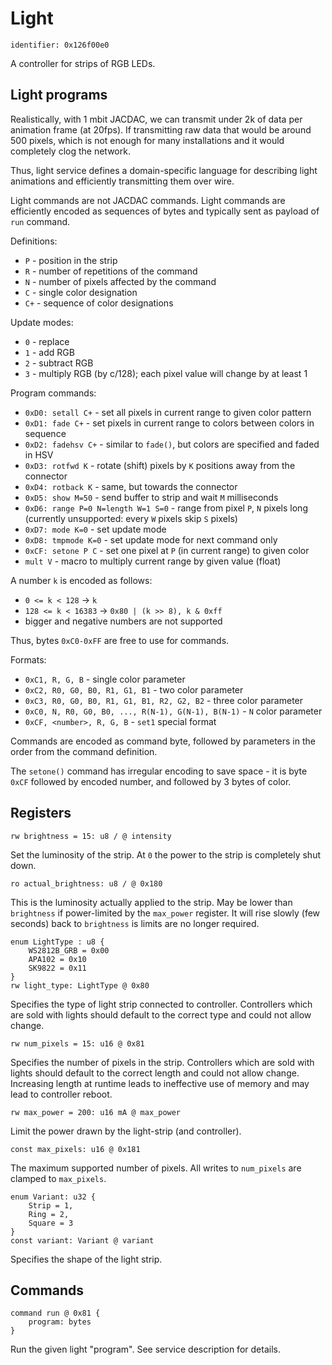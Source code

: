 # Light

    identifier: 0x126f00e0

A controller for strips of RGB LEDs.

## Light programs

Realistically, with 1 mbit JACDAC, we can transmit under 2k of data per animation frame (at 20fps).
If transmitting raw data that would be around 500 pixels, which is not enough for many
installations and it would completely clog the network.

Thus, light service defines a domain-specific language for describing light animations
and efficiently transmitting them over wire.

Light commands are not JACDAC commands.
Light commands are efficiently encoded as sequences of bytes and typically sent as payload
of `run` command.

Definitions:
* `P` - position in the strip
* `R` - number of repetitions of the command
* `N` - number of pixels affected by the command
* `C` - single color designation
* `C+` - sequence of color designations

Update modes:
* `0` - replace
* `1` - add RGB
* `2` - subtract RGB
* `3` - multiply RGB (by c/128); each pixel value will change by at least 1

Program commands:
* `0xD0: setall C+` - set all pixels in current range to given color pattern
* `0xD1: fade C+` - set pixels in current range to colors between colors in sequence
* `0xD2: fadehsv C+` - similar to `fade()`, but colors are specified and faded in HSV
* `0xD3: rotfwd K` - rotate (shift) pixels by `K` positions away from the connector
* `0xD4: rotback K` - same, but towards the connector
* `0xD5: show M=50` - send buffer to strip and wait `M` milliseconds
* `0xD6: range P=0 N=length W=1 S=0` - range from pixel `P`, `N` pixels long
  (currently unsupported: every `W` pixels skip `S` pixels)
* `0xD7: mode K=0` - set update mode
* `0xD8: tmpmode K=0` - set update mode for next command only
* `0xCF: setone P C` - set one pixel at `P` (in current range) to given color
* `mult V` - macro to multiply current range by given value (float)

A number `k` is encoded as follows:
* `0 <= k < 128` -> `k`
* `128 <= k < 16383` -> `0x80 | (k >> 8), k & 0xff`
* bigger and negative numbers are not supported

Thus, bytes `0xC0-0xFF` are free to use for commands.

Formats:
* `0xC1, R, G, B` - single color parameter
* `0xC2, R0, G0, B0, R1, G1, B1` - two color parameter
* `0xC3, R0, G0, B0, R1, G1, B1, R2, G2, B2` - three color parameter
* `0xC0, N, R0, G0, B0, ..., R(N-1), G(N-1), B(N-1)` - `N` color parameter
* `0xCF, <number>, R, G, B` - `set1` special format

Commands are encoded as command byte, followed by parameters in the order
from the command definition.

The `setone()` command has irregular encoding to save space - it is byte `0xCF` followed by encoded
number, and followed by 3 bytes of color.

## Registers

    rw brightness = 15: u8 / @ intensity

Set the luminosity of the strip.
At `0` the power to the strip is completely shut down.

    ro actual_brightness: u8 / @ 0x180

This is the luminosity actually applied to the strip.
May be lower than `brightness` if power-limited by the `max_power` register.
It will rise slowly (few seconds) back to `brightness` is limits are no longer required.
 
    enum LightType : u8 {
        WS2812B_GRB = 0x00
        APA102 = 0x10
        SK9822 = 0x11
    }
    rw light_type: LightType @ 0x80

Specifies the type of light strip connected to controller.
Controllers which are sold with lights should default to the correct type
and could not allow change.

    rw num_pixels = 15: u16 @ 0x81

Specifies the number of pixels in the strip.
Controllers which are sold with lights should default to the correct length
and could not allow change.
Increasing length at runtime leads to ineffective use of memory and may lead to controller reboot.

    rw max_power = 200: u16 mA @ max_power

Limit the power drawn by the light-strip (and controller).

    const max_pixels: u16 @ 0x181

The maximum supported number of pixels.
All writes to `num_pixels` are clamped to `max_pixels`.

    enum Variant: u32 {
        Strip = 1,
        Ring = 2,
        Square = 3
    }
    const variant: Variant @ variant

Specifies the shape of the light strip.

## Commands

    command run @ 0x81 {
        program: bytes
    }

Run the given light "program". See service description for details.
